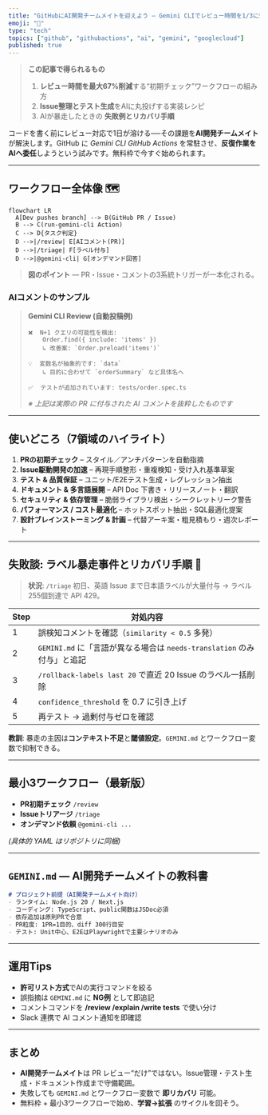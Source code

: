 ```yaml
---
title: "GitHubにAI開発チームメイトを迎えよう — Gemini CLIでレビュー時間を1/3に短縮する方法"
emoji: "🤖"
type: "tech"
topics: ["github", "githubactions", "ai", "gemini", "googlecloud"]
published: true
---
```


> **この記事で得られるもの**  
> 1. **レビュー時間を最大67%削減**する“初期チェック”ワークフローの組み方  
> 2. **Issue整理とテスト生成**をAIに丸投げする実装レシピ  
> 3. AIが暴走したときの **失敗例とリカバリ手順**  

コードを書く前にレビュー対応で1日が溶ける──その課題を**AI開発チームメイト**が解決します。GitHub に *Gemini CLI GitHub Actions* を常駐させ、**反復作業をAIへ委任**しようという試みです。無料枠で今すぐ始められます。

---

## ワークフロー全体像 🗺️

```mermaid
flowchart LR
  A[Dev pushes branch] --> B(GitHub PR / Issue)
  B --> C(run-gemini-cli Action)
  C --> D{タスク判定}
  D -->|/review| E[AIコメント(PR)]
  D -->|/triage| F[ラベル付与]
  D -->|@gemini-cli| G[オンデマンド回答]
```

> **図のポイント** — PR・Issue・コメントの3系統トリガーが一本化される。

### AIコメントのサンプル

> **Gemini CLI Review (自動投稿例)**  
> ```
> ❌  N+1 クエリの可能性を検出:
>     Order.find({ include: 'items' })
>     ↳ 改善案: `Order.preload('items')`
>
> 💡  変数名が抽象的です: `data`
>     ↳ 目的に合わせて `orderSummary` など具体名へ
>
> ✅  テストが追加されています: tests/order.spec.ts
> ```
>
> _※ 上記は実際の PR に付与された AI コメントを抜粋したものです_  
> <!-- ![Gemini CLI Review Example](./images/gemini-review-example.png) -->

---

## 使いどころ（7領域のハイライト）

1. **PRの初期チェック** – スタイル／アンチパターンを自動指摘  
2. **Issue駆動開発の加速** – 再現手順整形・重複検知・受け入れ基準草案  
3. **テスト & 品質保証** – ユニット/E2Eテスト生成・レグレッション抽出  
4. **ドキュメント & 多言語展開** – API Doc 下書き・リリースノート・翻訳  
5. **セキュリティ & 依存管理** – 脆弱ライブラリ検出・シークレットリーク警告  
6. **パフォーマンス / コスト最適化** – ホットスポット抽出・SQL最適化提案  
7. **設計ブレインストーミング & 計画** – 代替アーキ案・粗見積もり・週次レポート

---

## 失敗談: ラベル暴走事件とリカバリ手順 🐞

> **状況**: `/triage` 初日、英語 Issue まで日本語ラベルが大量付与 → ラベル255個到達で API 429。

| Step | 対処内容 |
|---|---|
| 1 | 誤検知コメントを確認（`similarity < 0.5` 多発） |
| 2 | `GEMINI.md` に「言語が異なる場合は `needs-translation` のみ付与」と追記 |
| 3 | `/rollback-labels last 20` で直近 20 Issue のラベル一括削除 |
| 4 | `confidence_threshold` を 0.7 に引き上げ |
| 5 | 再テスト → 過剰付与ゼロを確認 |

**教訓**: 暴走の主因は**コンテキスト不足**と**閾値設定**。`GEMINI.md` とワークフロー変数で抑制できる。

---

## 最小3ワークフロー（最新版）

- **PR初期チェック** `/review`  
- **Issueトリアージ** `/triage`  
- **オンデマンド依頼** `@gemini-cli ...`  

*(具体的 YAML はリポジトリに同梱)*

---

## `GEMINI.md` ― AI開発チームメイトの教科書

```md
# プロジェクト前提（AI開発チームメイト向け）
- ランタイム: Node.js 20 / Next.js
- コーディング: TypeScript、public関数はJSDoc必須
- 依存追加は原則PRで合意
- PR粒度: 1PR=1目的、diff 300行目安
- テスト: Unit中心、E2EはPlaywrightで主要シナリオのみ
```

---

## 運用Tips

- **許可リスト方式**でAIの実行コマンドを絞る  
- 誤指摘は `GEMINI.md` に **NG例** として即追記  
- コメントコマンドを **/review /explain /write tests** で使い分け  
- Slack 連携で AI コメント通知を即確認

---

## まとめ

- **AI開発チームメイト**は PR レビュー“だけ”ではない。Issue管理・テスト生成・ドキュメント作成まで守備範囲。  
- 失敗しても `GEMINI.md` とワークフロー変数で **即リカバリ** 可能。  
- 無料枠 + 最小3ワークフローで始め、**学習→拡張** のサイクルを回そう。
